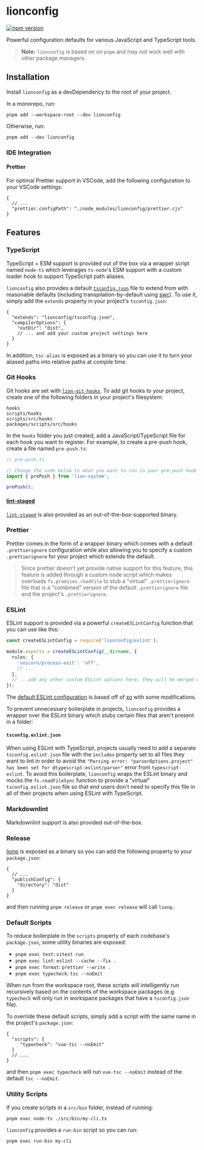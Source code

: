 # lionconfig

[![npm version](https://img.shields.io/npm/v/lionconfig)](https://npmjs.com/package/lionconfig)

Powerful configuration defaults for various JavaScript and TypeScript tools.

> **Note:** `lionconfig` is based on on `pnpm` and may not work well with other package managers.

## Installation

Install `lionconfig` as a devDependency to the root of your project.

In a monorepo, run:

```shell
pnpm add --workspace-root --dev lionconfig
```

Otherwise, run:

```shell
pnpm add --dev lionconfig
```

### IDE Integration

#### Prettier

For optimal Prettier support in VSCode, add the following configuration to your VSCode settings:

```jsonc
{
  // ...
  "prettier.configPath": "./node_modules/lionconfig/prettier.cjs"
}
```

## Features

### TypeScript

TypeScript + ESM support is provided out of the box via a wrapper script named `node-ts` which leverages `ts-node`'s ESM support with a custom loader hook to support TypeScript path aliases.

`lionconfig` also provides a default [`tsconfig.json`]() file to extend from with reasonable defaults (including transpilation-by-default using [swc](https://github.com/swc-project/swc)). To use it, simply add the `extends` property in your project's `tsconfig.json`:

```jsonc
{
  "extends": "lionconfig/tsconfig.json",
  "compilerOptions": {
    "outDir": "dist",
    // ... and add your custom project settings here
  }
}
```

In addition, `tsc-alias` is exposed as a binary so you can use it to turn your aliased paths into relative paths at compile time.

### Git Hooks

Git hooks are set with [`lion-git-hooks`](https://github.com/leonzalion/lion-git-hooks). To add git hooks to your project, create one of the following folders in your project's filesystem:

```shell
hooks
scripts/hooks
scripts/src/hooks
packages/scripts/src/hooks
```

In the `hooks` folder you just created, add a JavaScript/TypeScript file for each hook you want to register. For example, to create a pre-push hook, create a file named `pre-push.ts`:

```typescript
// pre-push.ts

// Change the code below to what you want to run in your pre-push hook
import { prePush } from 'lion-system';

prePush();
```

#### [lint-staged](https://github.com/okonet/lint-staged)

[`lint-staged`](https://github.com/okonet/lint-staged) is also provided as an out-of-the-box-supported binary.

### Prettier

Prettier comes in the form of a wrapper binary which comes with a default `.prettierignore` configuration while also allowing you to specify a custom `.prettierignore` for your project which extends the default.

> Since prettier doesn't yet provide native support for this feature, this feature is added through a custom node script which makes overloads `fs.promises.readFile` to stub a "virtual" `.prettierignore` file that is a "combined" version of the default `.prettierignore` file and the project's `.prettierignore`.

### ESLint

ESLint support is provided via a powerful `createESLintConfig` function that you can use like this:

```typescript
const createESLintConfig = require('lionconfig/eslint');

module.exports = createESLintConfig(__dirname, {
  rules: {
    'unicorn/process-exit': 'off',
    // ...
  },
  // ...add any other custom ESLint options here; they will be merged with the default ESLint configuration
});
```

The [default ESLint configuration](https://github.com/leonzalion/lionconfig/blob/main/src/eslint/create-eslint-config.cjs) is based off of [xo](https://github.com/xojs/xo) with some modifications.

To prevent unnecessary boilerplate in projects, `lionconfig` provides a wrapper over the ESLint binary which stubs certain files that aren't present in a folder:

#### `tsconfig.eslint.json`

When using ESLint with TypeScript, projects usually need to add a separate `tsconfig.eslint.json` file with the `includes` property set to all files they want to lint in order to avoid the `"Parsing error: "parserOptions.project" has been set for @typescript-eslint/parser"` error from `typescript-eslint`. To avoid this boilerplate, `lionconfig` wraps the ESLint binary and mocks the `fs.readFileSync` function to provide a "virtual" `tsconfig.eslint.json` file so that end users don't need to specify this file in all of their projects when using ESLint with TypeScript.

### Markdownlint

Markdownlint support is also provided out-of-the-box.

### Release

[lionp](https://github.com/leonzalion/lionp) is exposed as a binary so you can add the following property to your `package.json`:

```jsonc
{
  // ...
  "publishConfig": {
    "directory": "dist"
  }
}
```

and then running `pnpm release` or `pnpm exec release` will call `lionp`.

### Default Scripts

To reduce boilerplate in the `scripts` property of each codebase's `package.json`, some utility binaries are exposed:

- `pnpm exec test`: `vitest run`
- `pnpm exec lint`: `eslint --cache --fix .`
- `pnpm exec format`: `prettier --write .`
- `pnpm exec typecheck`: `tsc --noEmit`

When run from the workspace root, these scripts will intelligently run recursively based on the contents of the workspace packages (e.g. `typecheck` will only run in workspace packages that have a `tsconfig.json` file).

To override these default scripts, simply add a script with the same name in the project's `package.json`:

```jsonc
{
  "scripts": {
     "typecheck": "vue-tsc --noEmit"
  }
  // ...
}
```

and then `pnpm exec typecheck` will run `vue-tsc --noEmit` instead of the default `tsc --noEmit`.

### Utility Scripts

If you create scripts in a `src/bin` folder, instead of running:

```shell
pnpm exec node-ts ./src/bin/my-cli.ts
```

`lionconfig` provides a `run-bin` script so you can run:

```shell
pnpm exec run-bin my-cli
```
